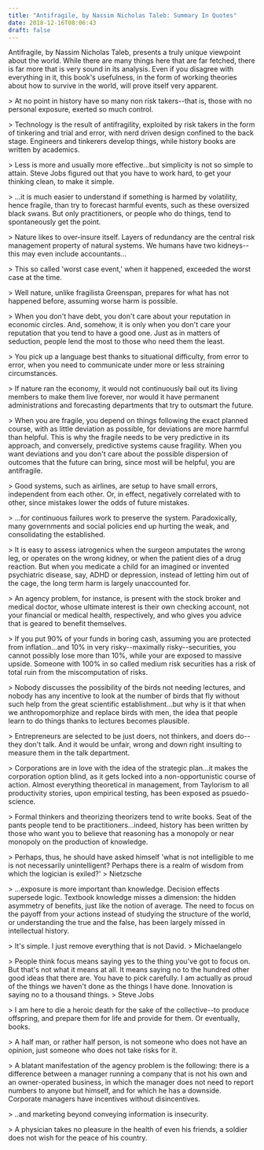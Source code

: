 ```yaml
---
title: "Antifragile, by Nassim Nicholas Taleb: Summary In Quotes"
date: 2018-12-16T08:06:43
draft: false
---
```


Antifragile, by Nassim Nicholas Taleb, presents a truly unique viewpoint about the world. While there are many things here that are far fetched, there is far more that is very sound in its analysis. Even if you disagree with everything in it, this book&#39;s usefulness, in the form of working theories about how to survive in the world, will prove itself very apparent.

&gt; At no point in history have so many non risk takers--that is, those with no personal exposure, exerted so much control.

&gt; Technology is the result of antifragility, exploited by risk takers in the form of tinkering and trial and error, with nerd driven design confined to the back stage. Engineers and tinkerers develop things, while history books are written by academics.

&gt; Less is more and usually more effective...but simplicity is not so simple to attain. Steve Jobs figured out that you have to work hard, to get your thinking clean, to make it simple.

&gt; ...it is much easier to understand if something is harmed by volatility, hence fragile, than try to forecast harmful events, such as these oversized black swans. But only practitioners, or people who do things, tend to spontaneously get the point.

&gt; Nature likes to over-insure itself. Layers of redundancy are the central risk management property of natural systems. We humans have two kidneys--this may even include accountants...

&gt; This so called &#39;worst case event,&#39; when it happened, exceeded the worst case at the time.

&gt; Well nature, unlike fragilista Greenspan, prepares for what has not happened before, assuming worse harm is possible.

&gt; When you don&#39;t have debt, you don&#39;t care about your reputation in economic circles. And, somehow, it is only when you don&#39;t care your reputation that you tend to have a good one. Just as in matters of seduction, people lend the most to those who need them the least.

&gt; You pick up a language best thanks to situational difficulty, from error to error, when you need to communicate under more or less straining circumstances.

&gt; If nature ran the economy, it would not continuously bail out its living members to make them live forever, nor would it have permanent administrations and forecasting departments that try to outsmart the future.

&gt; When you are fragile, you depend on things following the exact planned course, with as little deviation as possible, for deviations are more harmful than helpful. This is why the fragile needs to be very predictive in its approach, and conversely, predictive systems cause fragility. When you want deviations and you don&#39;t care about the possible dispersion of outcomes that the future can bring, since most will be helpful, you are antifragile.

&gt; Good systems, such as airlines, are setup to have small errors, independent from each other. Or, in effect, negatively correlated with to other, since mistakes lower the odds of future mistakes.

&gt; ...for continuous failures work to preserve the system. Paradoxically, many governments and social policies end up hurting the weak, and consolidating the established.

&gt; It is easy to assess iatrogenics when the surgeon amputates the wrong leg, or operates on the wrong kidney, or when the patient dies of a drug reaction. But when you medicate a child for an imagined or invented psychiatric disease, say, ADHD or depression, instead of letting him out of the cage, the long term harm is largely unaccounted for.

&gt; An agency problem, for instance, is present with the stock broker and medical doctor, whose ultimate interest is their own checking account, not your financial or medical health, respectively, and who gives you advice that is geared to benefit themselves.

&gt; If you put 90% of your funds in boring cash, assuming you are protected from inflation...and 10% in very risky--maximally risky--securities, you cannot possibly lose more than 10%, while your are exposed to massive upside. Someone with 100% in so called medium risk securities has a risk of total ruin from the miscomputation of risks.

&gt; Nobody discusses the possibility of the birds not needing lectures, and nobody has any incentive to look at the number of birds that fly without such help from the great scientific establishment...but why is it that when we anthropomorphize and replace birds with men, the idea that people learn to do things thanks to lectures becomes plausible.

&gt; Entrepreneurs are selected to be just doers, not thinkers, and doers do--they don&#39;t talk. And it would be unfair, wrong and down right insulting to measure them in the talk department.

&gt; Corporations are in love with the idea of the strategic plan...it makes the corporation option blind, as it gets locked into a non-opportunistic course of action. Almost everything theoretical in management, from Taylorism to all productivity stories, upon empirical testing, has been exposed as psuedo-science.

&gt; Formal thinkers and theorizing theorizers tend to write books. Seat of the pants people tend to be practitioners...indeed, history has been written by those who want you to believe that reasoning has a monopoly or near monopoly on the production of knowledge.

&gt; Perhaps, thus, he should have asked himself &#39;what is not intelligible to me is not necessarily unintelligent? Perhaps there is a realm of wisdom from which the logician is exiled?&#39;
&gt; Nietzsche

&gt; ...exposure is more important than knowledge. Decision effects supersede logic. Textbook knowledge misses a dimension: the hidden asymmetry of benefits, just like the notion of average. The need to focus on the payoff from your actions instead of studying the structure of the world, or understanding the true and the false, has been largely missed in intellectual history.

&gt; It&#39;s simple. I just remove everything that is not David.
&gt; Michaelangelo

&gt; People think focus means saying yes to the thing you&#39;ve got to focus on. But that&#39;s not what it means at all. It means saying no to the hundred other good ideas that there are. You have to pick carefully. I am actually as proud of the things we haven&#39;t done as the things I have done. Innovation is saying no to a thousand things.
&gt; Steve Jobs

&gt; I am here to die a heroic death for the sake of the collective--to produce offspring, and prepare them for life and provide for them. Or eventually, books.

&gt; A half man, or rather half person, is not someone who does not have an opinion, just someone who does not take risks for it.

&gt; A blatant manifestation of the agency problem is the following: there is a difference between a manager running a company that is not his own and an owner-operated business, in which the manager does not need to report numbers to anyone but himself, and for which he has a downside. Corporate managers have incentives without disincentives.

&gt; ..and marketing beyond conveying information is insecurity.

&gt; A physician takes no pleasure in the health of even his friends, a soldier does not wish for the peace of his country.

